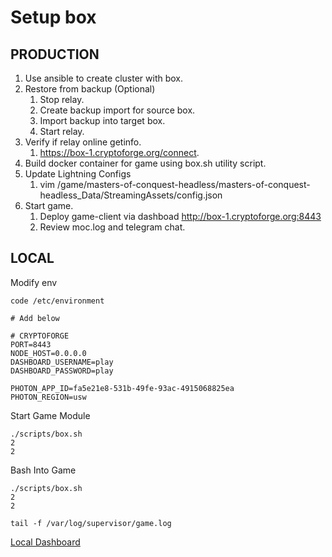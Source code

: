# Setup box

## PRODUCTION

1. Use ansible to create cluster with box.
2. Restore from backup (Optional)
   1. Stop relay. 
   2. Create backup import for source box.
   3. Import backup into target box.
   4. Start relay.
3. Verify if relay online getinfo.
   1. https://box-1.cryptoforge.org/connect.
4. Build docker container for game using box.sh utility script.
5. Update Lightning Configs
   1.  vim /game/masters-of-conquest-headless/masters-of-conquest-headless_Data/StreamingAssets/config.json
6. Start game.
   1.  Deploy game-client via dashboad http://box-1.cryptoforge.org:8443
   2.  Review moc.log and telegram chat.

## LOCAL
Modify env
```
code /etc/environment

# Add below

# CRYPTOFORGE
PORT=8443
NODE_HOST=0.0.0.0
DASHBOARD_USERNAME=play
DASHBOARD_PASSWORD=play

PHOTON_APP_ID=fa5e21e8-531b-49fe-93ac-4915068825ea
PHOTON_REGION=usw
```

Start Game Module
```
./scripts/box.sh 
2
2
```

Bash Into Game
```
./scripts/box.sh 
2
2

tail -f /var/log/supervisor/game.log 

```
[Local Dashboard](http://0.0.0.0:8443/)